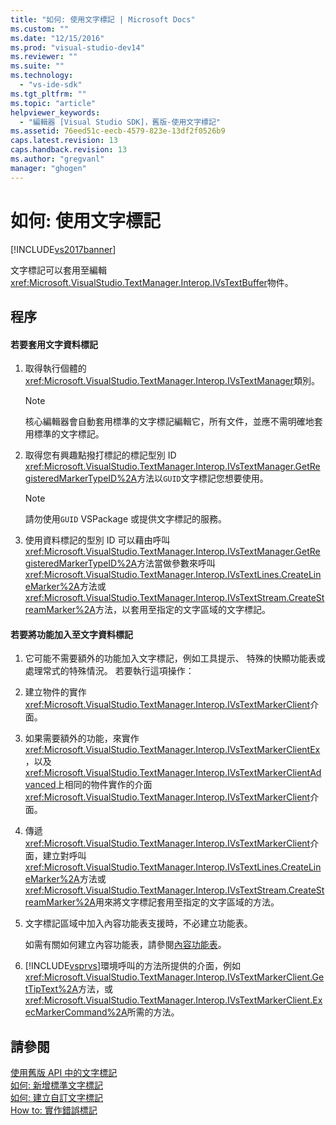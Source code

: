 ```yaml
---
title: "如何: 使用文字標記 | Microsoft Docs"
ms.custom: ""
ms.date: "12/15/2016"
ms.prod: "visual-studio-dev14"
ms.reviewer: ""
ms.suite: ""
ms.technology: 
  - "vs-ide-sdk"
ms.tgt_pltfrm: ""
ms.topic: "article"
helpviewer_keywords: 
  - "編輯器 [Visual Studio SDK]，舊版-使用文字標記"
ms.assetid: 76eed51c-eecb-4579-823e-13df2f0526b9
caps.latest.revision: 13
caps.handback.revision: 13
ms.author: "gregvanl"
manager: "ghogen"
---
```

# 如何: 使用文字標記
[!INCLUDE[vs2017banner](../code-quality/includes/vs2017banner.md)]

文字標記可以套用至編輯<xref:Microsoft.VisualStudio.TextManager.Interop.IVsTextBuffer>物件。  
  
## 程序  
  
#### 若要套用文字資料標記  
  
1.  取得執行個體的<xref:Microsoft.VisualStudio.TextManager.Interop.IVsTextManager>類別。  
  
    > [!NOTE]
    >  核心編輯器會自動套用標準的文字標記編輯它，所有文件，並應不需明確地套用標準的文字標記。  
  
2.  取得您有興趣點撥打標記的標記型別 ID <xref:Microsoft.VisualStudio.TextManager.Interop.IVsTextManager.GetRegisteredMarkerTypeID%2A>方法以`GUID`文字標記您想要使用。  
  
    > [!NOTE]
    >  請勿使用`GUID` VSPackage 或提供文字標記的服務。  
  
3.  使用資料標記的型別 ID 可以藉由呼叫<xref:Microsoft.VisualStudio.TextManager.Interop.IVsTextManager.GetRegisteredMarkerTypeID%2A>方法當做參數來呼叫<xref:Microsoft.VisualStudio.TextManager.Interop.IVsTextLines.CreateLineMarker%2A>方法或<xref:Microsoft.VisualStudio.TextManager.Interop.IVsTextStream.CreateStreamMarker%2A>方法，以套用至指定的文字區域的文字標記。  
  
#### 若要將功能加入至文字資料標記  
  
1.  它可能不需要額外的功能加入文字標記，例如工具提示、 特殊的快顯功能表或處理常式的特殊情況。  若要執行這項操作：  
  
2.  建立物件的實作<xref:Microsoft.VisualStudio.TextManager.Interop.IVsTextMarkerClient>介面。  
  
3.  如果需要額外的功能，來實作<xref:Microsoft.VisualStudio.TextManager.Interop.IVsTextMarkerClientEx>，以及<xref:Microsoft.VisualStudio.TextManager.Interop.IVsTextMarkerClientAdvanced>上相同的物件實作的介面<xref:Microsoft.VisualStudio.TextManager.Interop.IVsTextMarkerClient>介面。  
  
4.  傳遞<xref:Microsoft.VisualStudio.TextManager.Interop.IVsTextMarkerClient>介面，建立對呼叫<xref:Microsoft.VisualStudio.TextManager.Interop.IVsTextLines.CreateLineMarker%2A>方法或<xref:Microsoft.VisualStudio.TextManager.Interop.IVsTextStream.CreateStreamMarker%2A>用來將文字標記套用至指定的文字區域的方法。  
  
5.  文字標記區域中加入內容功能表支援時，不必建立功能表。  
  
     如需有關如何建立內容功能表，請參閱[內容功能表](../extensibility/context-menus.md)。  
  
6.  [!INCLUDE[vsprvs](../code-quality/includes/vsprvs_md.md)]環境呼叫的方法所提供的介面，例如<xref:Microsoft.VisualStudio.TextManager.Interop.IVsTextMarkerClient.GetTipText%2A>方法，或<xref:Microsoft.VisualStudio.TextManager.Interop.IVsTextMarkerClient.ExecMarkerCommand%2A>所需的方法。  
  
## 請參閱  
 [使用舊版 API 中的文字標記](../extensibility/using-text-markers-with-the-legacy-api.md)   
 [如何: 新增標準文字標記](../extensibility/how-to-add-standard-text-markers.md)   
 [如何: 建立自訂文字標記](../extensibility/how-to-create-custom-text-markers.md)   
 [How to: 實作錯誤標記](../extensibility/how-to-implement-error-markers.md)